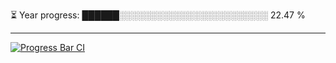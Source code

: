 
⏳ Year progress: ██████░░░░░░░░░░░░░░░░░░░░░░░░ 22.47 %

---

[![Progress Bar CI](https://github.com/thatoranzhevyy/thatoranzhevyy/actions/workflows/node.js.yml/badge.svg)](https://github.com/thatoranzhevyy/thatoranzhevyy/actions/workflows/node.js.yml)

